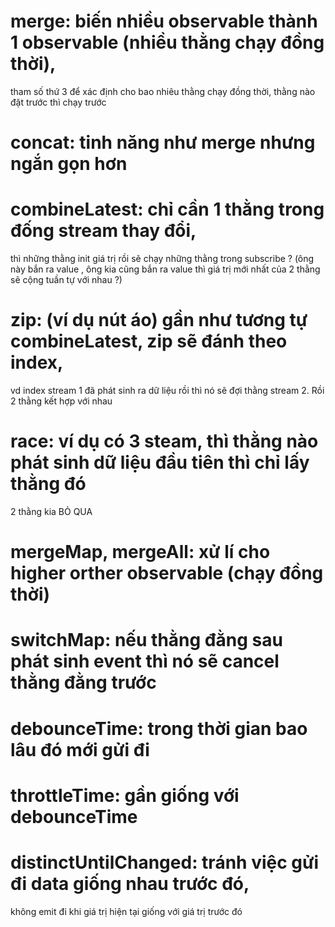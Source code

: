 # merge: biến nhiều observable thành 1 observable (nhiều thằng chạy đồng thời),

tham số thứ 3 để xác định cho bao nhiêu thằng chạy đồng thời,
thằng nào đặt trước thì chạy trước

# concat: tinh năng như merge nhưng ngắn gọn hơn

# combineLatest: chỉ cần 1 thằng trong đống stream thay đổi,

thì những thằng init giá trị rồi sẽ chạy những thằng trong subscribe ?
(ông này bắn ra value , ông kia cũng bắn ra value thì giá trị mới nhất của 2 thằng sẽ cộng tuần tự với nhau ?)

# zip: (ví dụ nút áo) gần như tương tự combineLatest, zip sẽ đánh theo index,

vd index stream 1 đã phát sinh ra dữ liệu rồi thì nó sẽ đợi thằng stream 2.
Rồi 2 thằng kết hợp với nhau

# race: ví dụ có 3 steam, thì thằng nào phát sinh dữ liệu đầu tiên thì chỉ lấy thằng đó

2 thằng kia BỎ QUA

# mergeMap, mergeAll: xử lí cho higher orther observable (chạy đồng thời)

# switchMap: nếu thằng đằng sau phát sinh event thì nó sẽ cancel thằng đằng trước

# debounceTime: trong thời gian bao lâu đó mới gửi đi

# throttleTime: gần giống với debounceTime

# distinctUntilChanged: tránh việc gửi đi data giống nhau trước đó,

không emit đi khi giá trị hiện tại giống với giá trị trước đó
